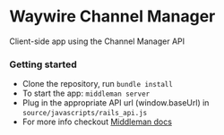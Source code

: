 # Waywire Channel Manager
Client-side app using the Channel Manager API

### Getting started
* Clone the repository, run `bundle install`
* To start the app: `middleman server`
* Plug in the appropriate API url (window.baseUrl) in `source/javascripts/rails_api.js`
* For more info checkout [Middleman docs](https://middlemanapp.com/)
